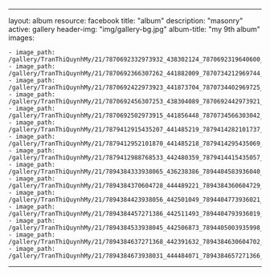 
---
layout: album
resource: facebook
title: "album"
description: "masonry"
active: gallery
header-img: "img/gallery-bg.jpg"
album-title: "my 9th album"
images:
    
    - image_path: /gallery/TranThiQuynhMy/21/7870692332973932_438302124_7870692319640600_2558234664198348923_n.jpg
    - image_path: /gallery/TranThiQuynhMy/21/7870692366307262_441882009_7870734212969744_2391412145084601590_n.jpg
    - image_path: /gallery/TranThiQuynhMy/21/7870692422973923_441873704_7870734402969725_5284294876796185682_n.jpg
    - image_path: /gallery/TranThiQuynhMy/21/7870692456307253_438304089_7870692442973921_312702107375025329_n.jpg
    - image_path: /gallery/TranThiQuynhMy/21/7870692502973915_441856448_7870734566303042_4826821510095180846_n.jpg
    - image_path: /gallery/TranThiQuynhMy/21/7879412915435207_441485219_7879414282101737_7639227087474821445_n.jpg
    - image_path: /gallery/TranThiQuynhMy/21/7879412952101870_441485218_7879414295435069_3723708282185281904_n.jpg
    - image_path: /gallery/TranThiQuynhMy/21/7879412988768533_442480359_7879414415435057_6969468934070298492_n.jpg
    - image_path: /gallery/TranThiQuynhMy/21/7894384333938065_436238386_7894404583936040_3422183078010437590_n.jpg
    - image_path: /gallery/TranThiQuynhMy/21/7894384370604728_444489221_7894384360604729_1354445099684184486_n.jpg
    - image_path: /gallery/TranThiQuynhMy/21/7894384423938056_442501049_7894404773936021_2973842728387204373_n.jpg
    - image_path: /gallery/TranThiQuynhMy/21/7894384457271386_442511493_7894404793936019_6050152017272507933_n.jpg
    - image_path: /gallery/TranThiQuynhMy/21/7894384533938045_442506873_7894405003935998_7390467431443319153_n.jpg
    - image_path: /gallery/TranThiQuynhMy/21/7894384637271368_442391632_7894384630604702_1345845020777031851_n.jpg
    - image_path: /gallery/TranThiQuynhMy/21/7894384673938031_444484071_7894384657271366_8857728901989728199_n.jpg
---